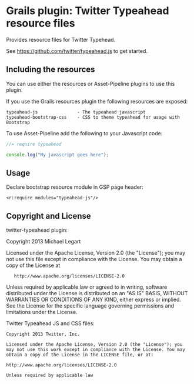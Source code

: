 Grails plugin: Twitter Typeahead resource files
===============================================

Provides resource files for Twitter Typehead.

See https://github.com/twitter/typeahead.js to get started.

Including the resources
------------------------

You can use either the resources or Asset-Pipeline plugins to use
this plugin.

If you use the Grails resources plugin the following resources are exposed:

    typeahead-js               - The typeahead javascript
    typeahead-bootstrap-css    - CSS to theme typeahead for usage with Bootstrap 

To use Asset-Pipeline add the following to your Javascript code:

```javascript
//= require typeahead

console.log("My javascript goes here");
```

Usage
-----

Declare bootstrap resource module in GSP page header:

    <r:require modules="typeahead-js"/>

Copyright and License
---------------------

twitter-typeahead plugin:

   Copyright 2013 Michael Legart 

   Licensed under the Apache License, Version 2.0 (the "License");
   you may not use this file except in compliance with the License.
   You may obtain a copy of the License at

       http://www.apache.org/licenses/LICENSE-2.0

   Unless required by applicable law or agreed to in writing, software
   distributed under the License is distributed on an "AS IS" BASIS,
   WITHOUT WARRANTIES OR CONDITIONS OF ANY KIND, either express or implied.
   See the License for the specific language governing permissions and
   limitations under the License.


Twitter Typeahead JS and CSS files:

    Copyright 2013 Twitter, Inc.

    Licensed under the Apache License, Version 2.0 (the "License"); you may not use this work except in compliance with the License. You may obtain a copy of the License in the LICENSE file, or at:

    http://www.apache.org/licenses/LICENSE-2.0

    Unless required by applicable law

